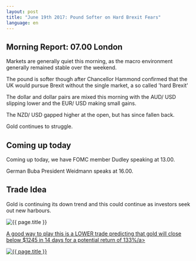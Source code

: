 ```yaml
---
layout: post
title: "June 19th 2017: Pound Softer on Hard Brexit Fears"
language: en
---
```

## Morning Report: 07.00 London

Markets are generally quiet this morning, as the macro environment generally remained stable over the weekend. 

The pound is softer though after Chancellor Hammond confirmed that the UK would pursue Brexit without the single market, a so called 'hard Brexit'

The dollar and dollar pairs are mixed this morning with the AUD/ USD slipping lower and the EUR/ USD making small gains. 

The NZD/ USD gapped higher at the open, but has since fallen back. 

Gold continues to struggle. 

## Coming up today

Coming up today, we have FOMC member Dudley speaking at 13.00. 

German Buba President Weidmann speaks at 16.00. 

## Trade Idea

Gold is continuing its down trend and this could continue as investors seek out new harbours.

<img class="post-image" src="{{ site.url }}/images/2017-06-19_07-41-20.jpg" alt="{{ page.title }}" title="{{ page.title }}">

<a href="%LINK%%?currency=GBP&market=metals&duration_amount=14&duration_units=d&amount=10&amount_type=payout&expiry_type=duration&underlying=frxXAUUSD&formname=higherlower&barrier=1245" target="_blank">A good way to play this is a LOWER trade predicting that gold will close below $1245 in 14 days for a potential return of 133%/a>

<img class="post-image" src="{{ site.url }}/images/2017-06-19_07-43-03.jpg" alt="{{ page.title }}" title="{{ page.title }}">